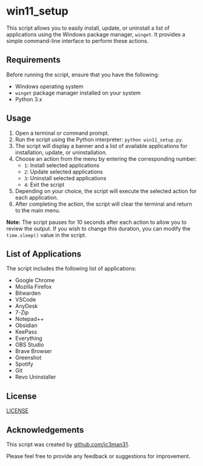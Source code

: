 # win11_setup

This script allows you to easily install, update, or uninstall a list of applications using the Windows package manager, `winget`. 
It provides a simple command-line interface to perform these actions.

## Requirements

Before running the script, ensure that you have the following:

- Windows operating system
- `winget` package manager installed on your system
- Python 3.x

## Usage

1. Open a terminal or command prompt.
2. Run the script using the Python interpreter: `python win11_setup.py`.
3. The script will display a banner and a list of available applications for installation, update, or uninstallation.
4. Choose an action from the menu by entering the corresponding number:
   - `1`: Install selected applications
   - `2`: Update selected applications
   - `3`: Uninstall selected applications
   - `4`: Exit the script
5. Depending on your choice, the script will execute the selected action for each application.
6. After completing the action, the script will clear the terminal and return to the main menu.

**Note:** The script pauses for 10 seconds after each action to allow you to review the output. If you wish to change this duration, you can modify the `time.sleep()` value in the script.

## List of Applications

The script includes the following list of applications:

- Google Chrome
- Mozilla Firefox
- Bitwarden
- VSCode
- AnyDesk
- 7-Zip
- Notepad++
- Obsidian
- KeePass
- Everything
- OBS Studio
- Brave Browser
- Greenshot
- Spotify
- Git
- Revo Uninstaller

## License

[LICENSE](LICENSE)


## Acknowledgements

This script was created by [github.com/ic3man31](https://github.com/ic3man31).

Please feel free to provide any feedback or suggestions for improvement.
